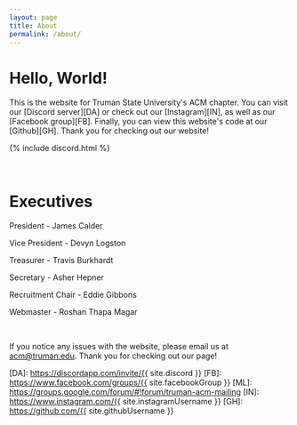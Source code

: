 ```yaml
---
layout: page
title: About
permalink: /about/
---
```


# Hello, World!

This is the website for Truman State University's ACM chapter. You can visit our [Discord server][DA] or check out our [Instagram][IN], as well as our [Facebook group][FB]. Finally, you can view this website's code at our [Github][GH]. Thank you for checking out our website!

{% include discord.html %}

<br /> 


# Executives

President - James Calder

Vice President - Devyn Logston

Treasurer - Travis Burkhardt

Secretary - Asher Hepner

Recruitment Chair - Eddie Gibbons

Webmaster - Roshan Thapa Magar


<br />

If you notice any issues with the website, please email us at acm@truman.edu. Thank you for checking out our page!

[DA]: https://discordapp.com/invite/{{ site.discord }}
[FB]: https://www.facebook.com/groups/{{ site.facebookGroup }}
[ML]: https://groups.google.com/forum/#!forum/truman-acm-mailing
[IN]: https://www.instagram.com/{{ site.instagramUsername }}
[GH]: https://github.com/{{ site.githubUsername }}
